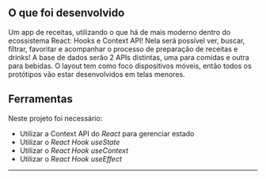 ## O que foi desenvolvido

Um app de receitas, utilizando o que há de mais moderno dentro do ecossistema React: Hooks e Context API!
Nela será possível ver, buscar, filtrar, favoritar e acompanhar o processo de preparação de receitas e drinks!
A base de dados serão 2 APIs distintas, uma para comidas e outra para bebidas.
O layout tem como foco dispositivos móveis, então todos os protótipos vão estar desenvolvidos em telas menores.

## Ferramentas

Neste projeto foi necessário:
  - Utilizar a Context API do _React_ para gerenciar estado
  - Utilizar o _React Hook useState_
  - Utilizar o _React Hook useContext_
  - Utilizar o _React Hook useEffect_

---